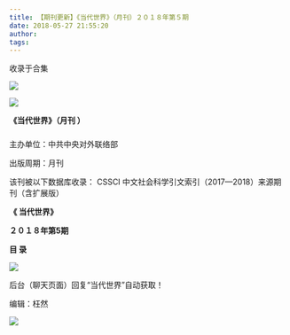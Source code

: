 ```yaml
---
title: 【期刊更新】《当代世界》（月刊）２０１８年第５期
date: 2018-05-27 21:55:20
author: 
tags: 
---
```



收录于合集

![](/images/3720/2.gif)

  

  

![](/images/3720/3.jpeg)

**《当代世界》（月刊 ）**

###

###

###

主办单位：中共中央对外联络部

出版周期：月刊

该刊被以下数据库收录： CSSCI 中文社会科学引文索引（2017—2018）来源期刊（含扩展版）

 **《 当代世界》**

 **２０１８年第5期**

 **目 录**

 **![](/images/3720/4.png)**

后台（聊天页面）回复“当代世界”自动获取！

编辑：枉然

![](/images/3720/5.gif)

  

